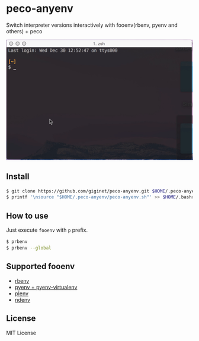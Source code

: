 # peco-anyenv

Switch interpreter versions interactively with fooenv(rbenv, pyenv and others) + peco

![](https://raw.githubusercontent.com/giginet/peco-anyenv/master/images/peco-anyenv.gif)

## Install

```sh
$ git clone https://github.com/giginet/peco-anyenv.git $HOME/.peco-anyenv
$ printf '\nsource "$HOME/.peco-anyenv/peco-anyenv.sh"' >> $HOME/.bashrc
```

## How to use

Just execute `fooenv` with `p` prefix.

```sh
$ prbenv
$ prbenv --global
```

## Supported fooenv

- [rbenv](https://github.com/rbenv/rbenv)
- [pyenv + pyenv-virtualenv](https://github.com/yyuu/pyenv)
- [plenv](https://github.com/tokuhirom/plenv)
- [ndenv](https://github.com/riywo/ndenv)

## License

MIT License
